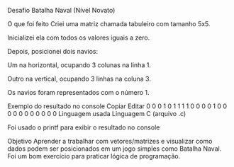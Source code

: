 Desafio Batalha Naval (Nível Novato)

O que foi feito
Criei uma matriz chamada tabuleiro com tamanho 5x5.

Inicializei ela com todos os valores iguais a zero.

Depois, posicionei dois navios:

Um na horizontal, ocupando 3 colunas na linha 1.

Outro na vertical, ocupando 3 linhas na coluna 3.

Os navios foram representados com o número 1.

Exemplo do resultado no console
Copiar
Editar
0 0 0 1 0
1 1 1 1 0
0 0 0 1 0
0 0 0 0 0
0 0 0 0 0
Linguagem usada
Linguagem C (arquivo .c)

Foi usado o printf para exibir o resultado no console

Objetivo
Aprender a trabalhar com vetores/matrizes e visualizar como dados podem ser posicionados em um jogo simples como Batalha Naval. Foi um bom exercício para praticar lógica de programação.

